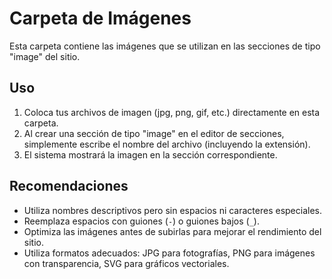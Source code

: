 # Carpeta de Imágenes

Esta carpeta contiene las imágenes que se utilizan en las secciones de tipo "image" del sitio.

## Uso

1. Coloca tus archivos de imagen (jpg, png, gif, etc.) directamente en esta carpeta.
2. Al crear una sección de tipo "image" en el editor de secciones, simplemente escribe el nombre del archivo (incluyendo la extensión).
3. El sistema mostrará la imagen en la sección correspondiente.

## Recomendaciones

- Utiliza nombres descriptivos pero sin espacios ni caracteres especiales.
- Reemplaza espacios con guiones (`-`) o guiones bajos (`_`).
- Optimiza las imágenes antes de subirlas para mejorar el rendimiento del sitio.
- Utiliza formatos adecuados: JPG para fotografías, PNG para imágenes con transparencia, SVG para gráficos vectoriales.
